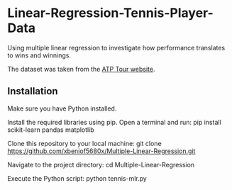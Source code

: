 # Linear-Regression-Tennis-Player-Data
Using multiple linear regression to investigate how performance translates to wins and winnings. 

The dataset was taken from the [ATP Tour website](https://www.atptour.com/en/). 

## Installation
Make sure you have Python installed.

Install the required libraries using pip. Open a terminal and run: 
pip install scikit-learn pandas matplotlib

Clone this repository to your local machine: git clone https://github.com/xbeniof5680x/Multiple-Linear-Regression.git

Navigate to the project directory: cd Multiple-Linear-Regression

Execute the Python script: python tennis-mlr.py
